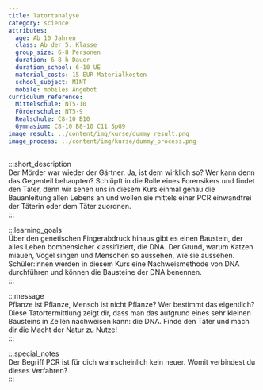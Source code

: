 ```yaml
---
title: Tatortanalyse
category: science
attributes:
  age: Ab 10 Jahren
  class: Ab der 5. Klasse
  group_size: 6-8 Personen
  duration: 6-8 h Dauer
  duration_school: 6-10 UE
  material_costs: 15 EUR Materialkosten
  school_subject: MINT
  mobile: mobiles Angebot
curriculum_reference:
  Mittelschule: NT5-10
  Förderschule: NT5-9   
  Realschule: C8-10 B10
  Gymnasium: C8-10 B8-10 C11 SpG9
image_result: ../content/img/kurse/dummy_result.png
image_process: ../content/img/kurse/dummy_process.png
---
```

:::short_description  
Der Mörder war wieder der Gärtner. Ja, ist dem wirklich so? Wer kann denn das Gegenteil behaupten? Schlüpft in die Rolle eines Forensikers und findet den Täter, denn wir sehen uns in diesem Kurs einmal genau die Bauanleitung allen Lebens an und wollen sie mittels einer PCR einwandfrei der Täterin oder dem Täter zuordnen.             
:::

:::learning_goals  
Über den genetischen Fingerabdruck hinaus gibt es einen Baustein, der alles Leben bombensicher klassifiziert, die DNA. Der Grund, warum Katzen miauen, Vögel singen und Menschen so aussehen, wie sie aussehen. Schüler:innen werden in diesem Kurs eine Nachweismethode von DNA durchführen und können die Bausteine der DNA benennen.                        
:::

:::message  
Pflanze ist Pflanze, Mensch ist nicht Pflanze? Wer bestimmt das eigentlich? Diese Tatortermittlung zeigt dir, dass man das aufgrund eines sehr kleinen Bausteins in Zellen nachweisen kann: die DNA. Finde den Täter und mach dir die Macht der Natur zu Nutze!   
:::  

:::special_notes  
Der Begriff PCR ist für dich wahrscheinlich kein neuer. Womit verbindest du dieses Verfahren?       
:::
